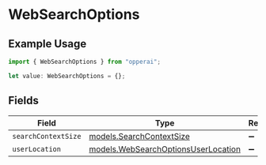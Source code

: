 # WebSearchOptions

## Example Usage

```typescript
import { WebSearchOptions } from "opperai";

let value: WebSearchOptions = {};
```

## Fields

| Field                                                                            | Type                                                                             | Required                                                                         | Description                                                                      |
| -------------------------------------------------------------------------------- | -------------------------------------------------------------------------------- | -------------------------------------------------------------------------------- | -------------------------------------------------------------------------------- |
| `searchContextSize`                                                              | [models.SearchContextSize](../models/searchcontextsize.md)                       | :heavy_minus_sign:                                                               | N/A                                                                              |
| `userLocation`                                                                   | [models.WebSearchOptionsUserLocation](../models/websearchoptionsuserlocation.md) | :heavy_minus_sign:                                                               | N/A                                                                              |